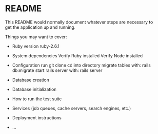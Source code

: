 # README

This README would normally document whatever steps are necessary to get the
application up and running.

Things you may want to cover:

* Ruby version
ruby-2.6.1


* System dependencies
Verify Ruby installed
Verify Node installed

* Configuration
run git clone
cd into directory
migrate tables with: rails db:migrate
start rails server with: rails server

* Database creation

* Database initialization

* How to run the test suite

* Services (job queues, cache servers, search engines, etc.)

* Deployment instructions

* ...
